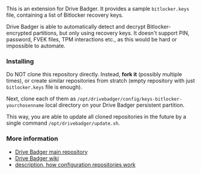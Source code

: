 This is an extension for Drive Badger. It provides a sample `bitlocker.keys` file, containing a list of Bitlocker recovery keys.

Drive Badger is able to automatically detect and decrypt Bitlocker-encrypted partitions, but only using recovery keys.
It doesn't support PIN, password, FVEK files, TPM interactions etc., as this would be hard or impossible to automate.

### Installing

Do NOT clone this repository directly. Instead, **fork it** (possibly multiple times), or create similar repositories from stratch
(empty repository with just `bitlocker.keys` file is enough).

Next, clone each of them as `/opt/drivebadger/config/keys-bitlocker-yourchosenname` local directory on your Drive Badger persistent partition.

This way, you are able to update all cloned repositories in the future by a single command `/opt/drivebadger/update.sh`.

### More information

- [Drive Badger main repository](https://github.com/drivebadger/drivebadger)
- [Drive Badger wiki](https://github.com/drivebadger/drivebadger/wiki)
- [description, how configuration repositories work](https://github.com/drivebadger/drivebadger/wiki/Configuration-repositories)
